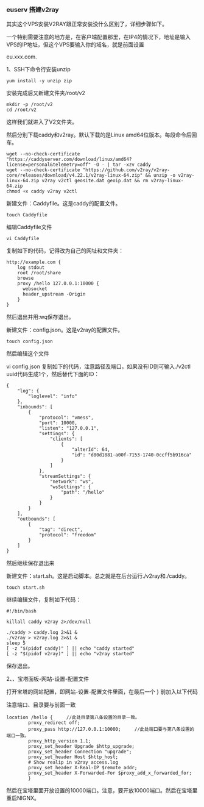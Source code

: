 ### euserv 搭建v2ray

其实这个VPS安装V2RAY跟正常安装没什么区别了，详细步骤如下。

一个特别需要注意的地方是，在客户端配置那里，在IP4的情况下，地址是输入VPS的IP地址，但这个VPS要输入你的域名，就是前面设置

eu.xxx.com.

1、SSH下命令行安装unzip

```
yum install -y unzip zip
```
安装完成后又新建文件夹/root/v2

```
mkdir -p /root/v2
cd /root/v2
```
这样我们就进入了V2文件夹。

然后分别下载caddy和v2ray。默认下载的是Linux amd64位版本。每段命令后回车。

```
wget --no-check-certificate "https://caddyserver.com/download/linux/amd64?license=personal&telemetry=off" -O - | tar -xzv caddy
wget --no-check-certificate "https://github.com/v2ray/v2ray-core/releases/download/v4.22.1/v2ray-linux-64.zip" && unzip -o v2ray-linux-64.zip v2ray v2ctl geosite.dat geoip.dat && rm v2ray-linux-64.zip
chmod +x caddy v2ray v2ctl
```
新建文件：Caddyfile。这是caddy的配置文件。

```
touch Caddyfile
```
编辑Caddyfile文件

```
vi Caddyfile
```
复制如下的代码，记得改为自己的网址和文件夹：

```
http://example.com {
    log stdout
    root /root/share
    browse
    proxy /hello 127.0.0.1:10000 {
      websocket
      header_upstream -Origin
    }
}
```
然后退出并用:wq保存退出。

新建文件：config.json。这是v2ray的配置文件。

```
touch config.json
```
然后编辑这个文件

vi config.json
复制如下的代码，注意路径及端口，如果没有ID则可输入./v2ctl uuid代码生成1个，然后替代下面的ID：

```
{
    "log": {
        "loglevel": "info"
    },
    "inbounds": [
        {
            "protocol": "vmess",
            "port": 10000,
            "listen": "127.0.0.1",
            "settings": {
                "clients": [
                    {
                        "alterId": 64,
                        "id": "d80d1881-a00f-7153-1740-0ccff5b916ca"
                    }
                ]
            },
            "streamSettings": {
                "network": "ws",
                "wsSettings": {
                    "path": "/hello"
                }
            }
        }
    ],
    "outbounds": [
        {
            "tag": "direct",
            "protocol": "freedom"
        }
    ]
}
```
然后继续保存退出来

新建文件：start.sh。这是启动脚本。总之就是在后台运行./v2ray和./caddy。

```
touch start.sh
```
继续编辑文件，复制如下代码：

```
#!/bin/bash

killall caddy v2ray 2>/dev/null

./caddy > caddy.log 2>&1 &
./v2ray > v2ray.log 2>&1 &
sleep 5
[ -z "$(pidof caddy)" ] || echo "caddy started"
[ -z "$(pidof v2ray)" ] || echo "v2ray started"
```
保存退出。

2、、宝塔面板-网站-设置-配置文件

打开宝塔的网站配置，即网站-设置-配置文件里面，在最后一个 } 前加入以下代码

注意端口、目录要与前面一致

```
location /hello {     //此处目录第八条设置的目录一致。
        proxy_redirect off;
        proxy_pass http://127.0.0.1:10000;     //此处端口要与第八条设置的端口一致。
        proxy_http_version 1.1;
        proxy_set_header Upgrade $http_upgrade;
        proxy_set_header Connection "upgrade";
        proxy_set_header Host $http_host;
        # Show realip in v2ray access.log
        proxy_set_header X-Real-IP $remote_addr;
        proxy_set_header X-Forwarded-For $proxy_add_x_forwarded_for;
        }
```
然后在宝塔里面开放设置的10000端口。注意，要开放10000端口。然后在宝塔里重启NIGNX。